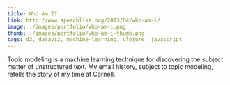 ```yaml
---
title: Who Am I?
link: http://www.speechlike.org/2013/04/who-am-i/
image: ./images/portfolio/who-am-i.png
thumb: ./images/portfolio/who-am-i-thumb.png
tags: d3, dataviz, machine-learning, clojure, javascript
---
```


Topic modeling is a machine learning technique for discovering the subject matter of unstructured text. My email history, subject to topic modeling, retells the story of my time at Cornell.